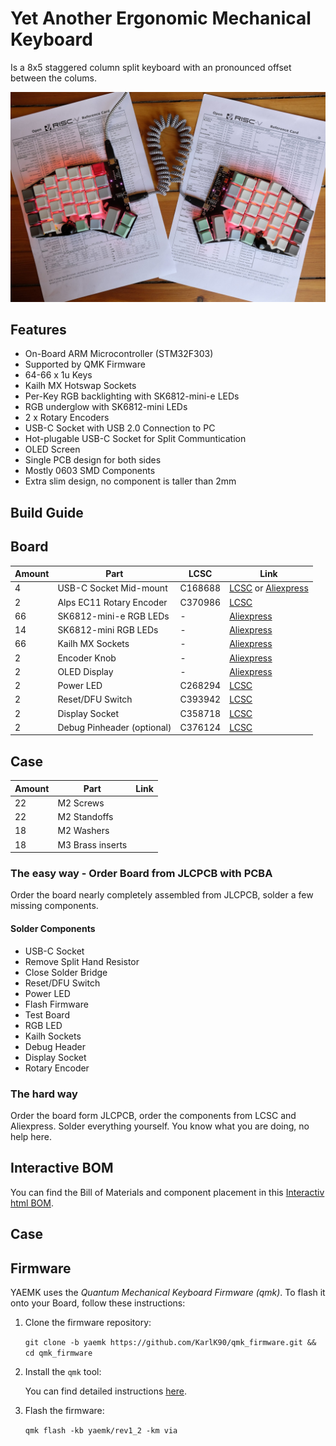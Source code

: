 # Yet Another Ergonomic Mechanical Keyboard

Is a 8x5 staggered column split keyboard with an pronounced offset between the colums. 

![YAEMK front](./images/yaemk_front_1200.jpeg)

## Features

* On-Board ARM Microcontroller (STM32F303)
* Supported by QMK Firmware
* 64-66 x 1u Keys
* Kailh MX Hotswap Sockets
* Per-Key RGB backlighting with SK6812-mini-e LEDs
* RGB underglow with SK6812-mini LEDs
* 2 x Rotary Encoders
* USB-C Socket with USB 2.0 Connection to PC
* Hot-plugable USB-C Socket for Split Communtication
* OLED Screen
* Single PCB design for both sides
* Mostly 0603 SMD Components
* Extra slim design, no component is taller than 2mm

## Build Guide

## Board

| Amount | Part                       | LCSC    | Link                                                                                                                                                                                |
| ------ | -------------------------- | ------- | ----------------------------------------------------------------------------------------------------------------------------------------------------------------------------------- |
| 4      | USB-C Socket Mid-mount     | C168688 | [LCSC](https://lcsc.com/product-detail/USB-Connectors_Jing-Extension-of-the-Electronic-Co-C168688_C168688.html) or [Aliexpress](https://www.aliexpress.com/item/4000074094558.html) |
| 2      | Alps EC11 Rotary Encoder   | C370986 | [LCSC](https://lcsc.com/product-detail/Coded-Rotary-Switches_ALPS-Electric-EC11E183440C_C370986.html)                                                                               |
| 66     | SK6812-mini-e RGB LEDs     | -       | [Aliexpress]()                                                                                                                                                                      |
| 14     | SK6812-mini RGB LEDs       | -       | [Aliexpress]()                                                                                                                                                                      |
| 66     | Kailh MX Sockets           | -       | [Aliexpress]()                                                                                                                                                                      |
| 2      | Encoder Knob               | -       | [Aliexpress]()                                                                                                                                                                      |
| 2      | OLED Display               | -       | [Aliexpress]()                                                                                                                                                                      |
| 2      | Power LED                  | C268294 | [LCSC](https://lcsc.com/product-detail/Light-Emitting-Diodes-LED_OptoSupply-OSK40603C1E_C268294.html)                                                                               |
| 2      | Reset/DFU Switch           | C393942 | [LCSC](https://lcsc.com/product-detail/Tactile-Switches_SHOU-HAN-TS24CA_C393942.html)                                                                                               |
| 2      | Display Socket             | C358718 | [LCSC](https://lcsc.com/product-detail/Pin-Header-Female-Header_MINTRON-MTF185-104SY1_C358718.html)                                                                                 |
| 2      | Debug Pinheader (optional) | C376124 | [LCSC](https://lcsc.com/product-detail/Pin-Header-Female-Header_MINTRON-MTB125-1106R1_C376124.html)                                                                                 |

## Case

| Amount | Part             | Link |
| ------ | ---------------- | ---- |
| 22     | M2 Screws        |      |
| 22     | M2 Standoffs     |      |
| 18     | M2 Washers       |      |
| 18     | M3 Brass inserts |      |

### The easy way - Order Board from JLCPCB with PCBA

Order the board nearly completely assembled from JLCPCB, solder a few missing components.

####  Solder Components

* USB-C Socket
* Remove Split Hand Resistor 
* Close Solder Bridge
* Reset/DFU Switch
* Power LED
* Flash Firmware
* Test Board
* RGB LED
* Kailh Sockets
* Debug Header
* Display Socket
* Rotary Encoder
  
### The hard way

Order the board form JLCPCB, order the components from LCSC and Aliexpress. Solder everything yourself. You know what you are doing, no help here.

## Interactive BOM

You can find the Bill of Materials and component placement in this [Interactiv html BOM](./yaemk_rev_1_2.html).

## Case

## Firmware

YAEMK uses the *Quantum Mechanical Keyboard Firmware (qmk)*. To flash it onto your Board, follow these instructions:

1. Clone the  firmware repository:

   `git clone -b yaemk https://github.com/KarlK90/qmk_firmware.git && cd qmk_firmware `

2. Install the `qmk` tool:

   You can find detailed instructions [here](https://docs.qmk.fm/#/newbs_getting_started).

3. Flash the firmware:

   `qmk flash -kb yaemk/rev1_2 -km via`